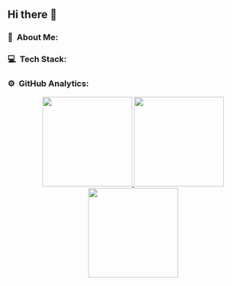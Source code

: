 ## Hi there 👋

<!--
**LRC25/LRC25** is a ✨ _special_ ✨ repository because its `README.md` (this file) appears on your GitHub profile.

Here are some ideas to get you started:

- 🔭 I’m currently working on ...
- 🌱 I’m currently learning ...
- 👯 I’m looking to collaborate on ...
- 🤔 I’m looking for help with ...
- 💬 Ask me about ...
- 📫 How to reach me: ...
- 😄 Pronouns: ...
- ⚡ Fun fact: ...
-->

### 💫 &nbsp;About Me:

### 💻 &nbsp;Tech Stack:

### ⚙️ &nbsp;GitHub Analytics:

<p align="center">
<a href="https://github.com/LRC25">
  <img height="180em" src="https://github-readme-stats-eight-theta.vercel.app/api?username=LRC25&show_icons=true&theme=tokyonight&include_all_commits=true&count_private=true"/>
  <img height="180em" src="https://github-readme-streak-stats.herokuapp.com/?user=LRC25&theme=tokyonight&hide_border=false"/>
  <img height="180em" src="https://github-readme-stats-eight-theta.vercel.app/api/top-langs/?username=LRC25&layout=compact&langs_count=6&theme=tokyonight"/>
</a>
</p>
